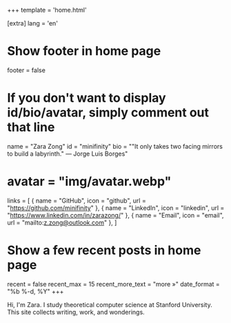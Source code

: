 +++
template = 'home.html'

[extra]
lang = 'en'

# Show footer in home page
footer = false

# If you don't want to display id/bio/avatar, simply comment out that line
name = "Zara Zong"
id = "minifinity"
bio = "\"It only takes two facing mirrors to build a labyrinth.\" ― Jorge Luis Borges"
# avatar = "img/avatar.webp"
links = [
    { name = "GitHub", icon = "github", url = "https://github.com/minifinity" },
    { name = "LinkedIn", icon = "linkedin", url = "https://www.linkedin.com/in/zarazong/" },
    { name = "Email", icon = "email", url = "mailto:z.zong@outlook.com" },
]

# Show a few recent posts in home page
recent = false
recent_max = 15
recent_more_text = "more »"
date_format = "%b %-d, %Y"
+++

Hi, I'm Zara. I study theoretical computer science at Stanford University. This site collects writing, work, and wonderings.
